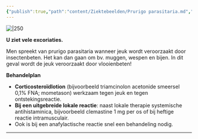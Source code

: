 ```yaml
---
{"publish":true,"path":"content/Ziektebeelden/Prurigo parasitaria.md","permalink":"/content/ziektebeelden/prurigo-parasitaria/","title":"Prurigo parasitaria","tags":["Ziektebeeld","Dermatologie/Inflammatoire_dermatosen"]}
---
```



![|250](https://i.imgur.com/gokjxDW.png)


**U ziet vele excoriaties.**

Men spreekt van prurigo parasitaria wanneer jeuk wordt veroorzaakt door insectenbeten. Het kan dan gaan om bv. muggen, wespen en bijen. In dit geval wordt de jeuk veroorzaakt door vlooienbeten!

**Behandelplan**

- **Corticosteroïdlotion** (bijvoorbeeld triamcinolon acetonide smeersel 0,1% FNA; mometason) werkzaam tegen jeuk en tegen ontstekingsreactie.
- **Bij een uitgebreide lokale reactie**: naast lokale therapie systemische antihistaminica, bijvoorbeeld clemastine 1 mg per os of bij heftige reactie intramusculair.
- Ook is bij een anafylactische reactie snel een behandeling nodig.

---


